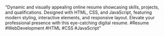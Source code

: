 "Dynamic and visually appealing online resume showcasing skills, projects, and qualifications. 
Designed with HTML, CSS, and JavaScript, featuring modern styling, interactive elements, and responsive layout.
Elevate your professional presence with this eye-catching digital resume. 
#Resume #WebDevelopment #HTML #CSS #JavaScript"
